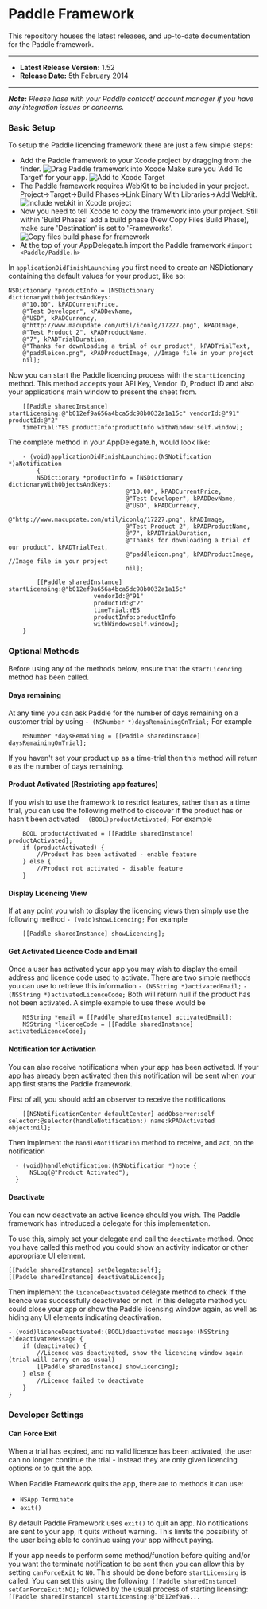 Paddle Framework
======================
This repository houses the latest releases, and up-to-date documentation for the Paddle framework.

--------------

* **Latest Release Version:** 1.52
* **Release Date:** 5th February 2014

--------------

_**Note:** Please liase with your Paddle contact/ account manager if you have any integration issues or concerns._

### Basic Setup
To setup the Paddle licencing framework there are just a few simple steps:
* Add the Paddle framework to your Xcode project by dragging from the finder.
![Drag Paddle framework into Xcode](https://paddle-static.s3.amazonaws.com/framework-documentation/add-framework.png)
Make sure you 'Add To Target' for your app.
![Add to Xcode Target](http://paddle-static.s3.amazonaws.com/framework-documentation/add-to-target.png)
* The Paddle framework requires WebKit to be included in your project. Project->Target->Build Phases->Link Binary With Libraries->Add WebKit.
![Include webkit in Xcode project](http://paddle-static.s3.amazonaws.com/framework-documentation/add-webkit.png)
* Now you need to tell Xcode to copy the framework into your project. Still within 'Build Phases' add a build phase (New Copy Files Build Phase), make sure 'Destination' is set to 'Frameworks'.
![Copy files build phase for framework](http://paddle-static.s3.amazonaws.com/framework-documentation/build-phases.png)
* At the top of your AppDelegate.h import the Paddle framework
	`#import <Paddle/Paddle.h>`


In `applicationDidFinishLaunching` you first need to create an NSDictionary containing the default values for your product, like so:
```
NSDictionary *productInfo = [NSDictionary dictionaryWithObjectsAndKeys:
	@"10.00", kPADCurrentPrice,
	@"Test Developer", kPADDevName,
	@"USD", kPADCurrency,
	@"http://www.macupdate.com/util/iconlg/17227.png", kPADImage,
	@"Test Product 2", kPADProductName,
	@"7", kPADTrialDuration,
	@"Thanks for downloading a trial of our product", kPADTrialText,
	@"paddleicon.png", kPADProductImage, //Image file in your project
	nil];
```

Now you can start the Paddle licencing process with the `startLicencing` method. This method accepts your API Key, Vendor ID, Product ID and also your applications main window to present the sheet from.
```
	[[Paddle sharedInstance] startLicensing:@"b012ef9a656a4bca5dc98b0032a1a15c" vendorId:@"91" productId:@"2" 
	timeTrial:YES productInfo:productInfo withWindow:self.window];
```

The complete method in your AppDelegate.h, would look like:
```
	- (void)applicationDidFinishLaunching:(NSNotification *)aNotification
		{
    	NSDictionary *productInfo = [NSDictionary dictionaryWithObjectsAndKeys:
                                 @"10.00", kPADCurrentPrice,
                                 @"Test Developer", kPADDevName,
                                 @"USD", kPADCurrency,
                                 @"http://www.macupdate.com/util/iconlg/17227.png", kPADImage,
                                 @"Test Product 2", kPADProductName,
                                 @"7", kPADTrialDuration,
                                 @"Thanks for downloading a trial of our product", kPADTrialText,
                                 @"paddleicon.png", kPADProductImage, //Image file in your project
                                 nil];
    
    	[[Paddle sharedInstance] startLicensing:@"b012ef9a656a4bca5dc98b0032a1a15c"
						vendorId:@"91"
						productId:@"2"
						timeTrial:YES
						productInfo:productInfo
						withWindow:self.window];
	}
```


### Optional Methods
Before using any of the methods below, ensure that the `startLicencing` method has been called.

#### Days remaining
At any time you can ask Paddle for the number of days remaining on a customer trial by using
		`- (NSNumber *)daysRemainingOnTrial;`
For example
```
	NSNumber *daysRemaining = [[Paddle sharedInstance] daysRemainingOnTrial];
```
If you haven't set your product up as a time-trial then this method will return `0` as the number of days remaining.

#### Product Activated (Restricting app features)
If you wish to use the framework to restrict features, rather than as a time trial, you can use the following method to discover if the product has or hasn't been activated
		`- (BOOL)productActivated;`
For example
```
	BOOL productActivated = [[Paddle sharedInstance] productActivated];
	if (productActivated) {
		//Product has been activated - enable feature
	} else {
		//Product not activated - disable feature
	}
```

#### Display Licencing View
If at any point you wish to display the licencing views then simply use the following method
		`- (void)showLicencing;`
For example
```
	[[Paddle sharedInstance] showLicencing];
```

#### Get Activated Licence Code and Email
Once a user has activated your app you may wish to display the email address and licence code used to activate. There are two simple methods you can use to retrieve this information
		`- (NSString *)activatedEmail;`
		`- (NSString *)activatedLicenceCode;`
Both will return null if the product has not been activated. A simple example to use these would be
```
	NSString *email = [[Paddle sharedInstance] activatedEmail];
	NSString *licenceCode = [[Paddle sharedInstance] activatedLicenceCode];
```

#### Notification for Activation
You can also receive notifications when your app has been activated. If your app has already been activated then this notification will be sent when your app first starts the Paddle framework.

First of all, you should add an observer to receive the notifications
```
	[[NSNotificationCenter defaultCenter] addObserver:self selector:@selector(handleNotification:) name:kPADActivated object:nil];
```
Then implement the `handleNotification` method to receive, and act, on the notification
```
  - (void)handleNotification:(NSNotification *)note {
	  NSLog(@"Product Activated");
  }
```

#### Deactivate
You can now deactivate an active licence should you wish. The Paddle framework has introduced a delegate for this implementation.

To use this, simply set your delegate and call the `deactivate` method. Once you have called this method you could show an activity indicator or other appropriate UI element.
```
[[Paddle sharedInstance] setDelegate:self];
[[Paddle sharedInstance] deactivateLicence];
```

Then implement the `licenceDeactivated` delegate method to check if the licence was successfully deactivated or not. In this delegate method you could close your app or show the Paddle licensing window again, as well as hiding any UI elements indicating deactivation.
```
- (void)licenceDeactivated:(BOOL)deactivated message:(NSString *)deactivateMessage {
    if (deactivated) {
        //Licence was deactivated, show the licencing window again (trial will carry on as usual)
        [[Paddle sharedInstance] showLicencing];
    } else {
        //Licence failed to deactivate
    }
}
```

### Developer Settings

#### Can Force Exit
When a trial has expired, and no valid licence has been activated, the user can no longer continue the trial - instead they are only given licencing options or to quit the app.

When Paddle Framework quits the app, there are to methods it can use:
* `NSApp Terminate`
* `exit()`

By default Paddle Framework uses `exit()` to quit an app. No notifications are sent to your app, it quits without warning. This limits the possibility of the user being able to continue using your app without paying.

If your app needs to perform some method/function before quiting and/or you want the terminate notification to be sent then you can allow this by setting `canForceExit` to `NO`. This should be done before `startLicensing` is called. You can set this using the following:
`[[Paddle sharedInstance] setCanForceExit:NO];`
followed by the usual process of starting licensing:
`[[Paddle sharedInstance] startLicensing:@"b012ef9a6...`
